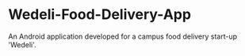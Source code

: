 Wedeli-Food-Delivery-App
========================

An Android application developed for a campus food delivery start-up 'Wedeli'.
